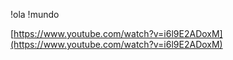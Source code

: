 !ola
!mundo

[embedmd]:# (https://www.youtube.com/watch?v=i6l9E2ADoxM)
[https://www.youtube.com/watch?v=i6l9E2ADoxM](https://www.youtube.com/watch?v=i6l9E2ADoxM)
